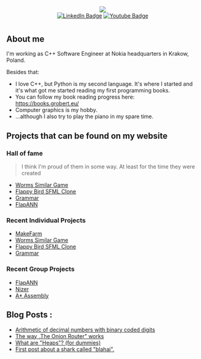 <div id="header" style="margin-bottom: 40px" align="center">
<img src="img/banner.gif"/>
<div id="badges">
  <a href="https://www.linkedin.com/in/dawidgrobert"><img src="https://img.shields.io/badge/LinkedIn-blue?style=for-the-badge&logo=linkedin&logoColor=white" alt="LinkedIn Badge"/></a>
  <a href="https://www.youtube.com/channel/UC9SYlUs82WIslwklznlg1mw"><img src="https://img.shields.io/badge/YouTube-red?style=for-the-badge&logo=youtube&logoColor=white" alt="Youtube Badge"/></a>
</div>
</div>

## About me
I'm working as C++ Software Engineer at Nokia headquarters in Krakow, Poland.

Besides that:
- I love C++, but Python is my second language. It's where I started and it's what got me started reading my first programming books.
- You can follow my book reading progress here: https://books.grobert.eu/
- Computer graphics is my hobby.
- ...although I also try to play the piano in my spare time.

## Projects that can be found on my website
### Hall of fame
> I think I'm proud of them in some way. At least for the time they were created
<!-- HALL-OF-FAME-LIST:START -->
- [Worms Similar Game](http://grobert.eu/worms-similar-game/)
- [Flappy Bird SFML Clone](http://grobert.eu/flappy-bird-sfml-clone/)
- [Grammar](http://grobert.eu/grammar/)
- [FlapANN](http://grobert.eu/flapann/)
<!-- HALL-OF-FAME-LIST:END -->

### Recent Individual Projects
<!-- RECENT-INDIVIDUAL-PROJECTS-LIST:START -->
- [MakeFarm](http://grobert.eu/makefarm/)
- [Worms Similar Game](http://grobert.eu/worms-similar-game/)
- [Flappy Bird SFML Clone](http://grobert.eu/flappy-bird-sfml-clone/)
- [Grammar](http://grobert.eu/grammar/)
<!-- RECENT-INDIVIDUAL-PROJECTS-LIST:END -->

### Recent Group Projects
<!-- RECENT-GROUP-PROJECTS-LIST:START -->
- [FlapANN](http://grobert.eu/flapann/)
- [Nizer](http://grobert.eu/nizer/)
- [A* Assembly](http://grobert.eu/a-assembly/)
<!-- RECENT-GROUP-PROJECTS-LIST:END -->

## Blog Posts :
<!-- BLOG-POST-LIST:START -->
- [Arithmetic of decimal numbers with binary coded digits](http://blog.grobert.eu/arithmetic-of-decimal-numbers-with-binary-coded-digits/)
- [The way „The Onion Router&quot; works](http://blog.grobert.eu/the-way-the-onion-router-works/)
- [What are &quot;Heaps&quot;? &lpar;for dummies&rpar;](http://blog.grobert.eu/what-are-heaps/)
- [First post about a shark called &quot;blahaj&quot;.](http://blog.grobert.eu/test-post/)
<!-- BLOG-POST-LIST:END -->
